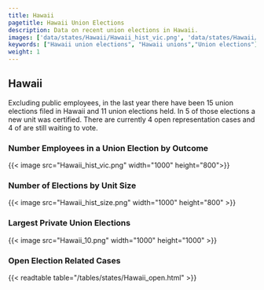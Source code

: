 ```yaml
---
title: Hawaii
pagetitle: Hawaii Union Elections
description: Data on recent union elections in Hawaii.
images: ['data/states/Hawaii/Hawaii_hist_vic.png', 'data/states/Hawaii/Hawaii_hist_size.png', 'data/states/Hawaii/Hawaii_10.png']
keywords: ["Hawaii union elections", "Hawaii unions","Union elections"]
weight: 1
---
```

##  Hawaii

Excluding public employees, in the last year there have been 15 union elections filed in Hawaii and 11 union elections held. In 5 of those elections a new unit was certified. There are currently 4 open representation cases and 4 of are still waiting to vote.

### Number Employees in a Union Election by Outcome
{{< image src="Hawaii_hist_vic.png" width="1000" height="800">}}

### Number of Elections by Unit Size
{{< image src="Hawaii_hist_size.png" width="1000" height="800" >}}

### Largest Private Union Elections
{{< image src="Hawaii_10.png" width="1000" height="1000"  >}}

### Open Election Related Cases
{{< readtable table="/tables/states/Hawaii_open.html" >}}

